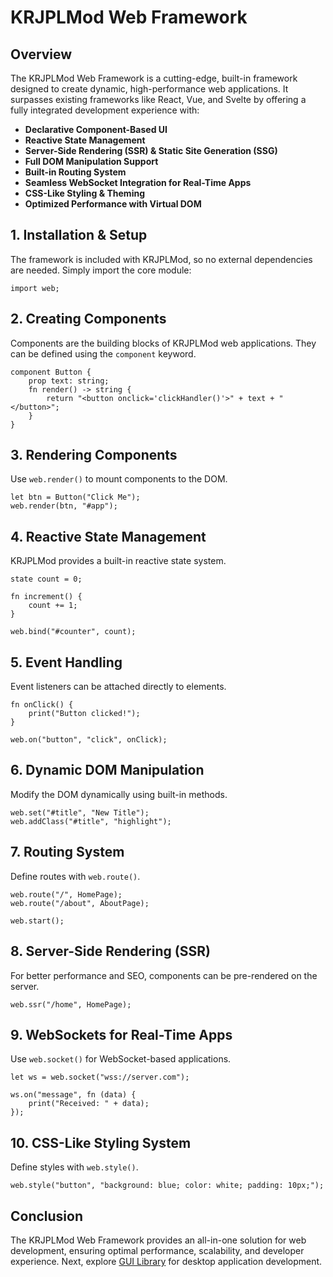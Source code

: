 # KRJPLMod Web Framework

## Overview
The KRJPLMod Web Framework is a cutting-edge, built-in framework designed to create dynamic, high-performance web applications. It surpasses existing frameworks like React, Vue, and Svelte by offering a fully integrated development experience with:

- **Declarative Component-Based UI**
- **Reactive State Management**
- **Server-Side Rendering (SSR) & Static Site Generation (SSG)**
- **Full DOM Manipulation Support**
- **Built-in Routing System**
- **Seamless WebSocket Integration for Real-Time Apps**
- **CSS-Like Styling & Theming**
- **Optimized Performance with Virtual DOM**

## 1. Installation & Setup
The framework is included with KRJPLMod, so no external dependencies are needed. Simply import the core module:

```krjplmod
import web;
```

## 2. Creating Components
Components are the building blocks of KRJPLMod web applications. They can be defined using the `component` keyword.

```krjplmod
component Button {
    prop text: string;
    fn render() -> string {
        return "<button onclick='clickHandler()'>" + text + "</button>";
    }
}
```

## 3. Rendering Components
Use `web.render()` to mount components to the DOM.

```krjplmod
let btn = Button("Click Me");
web.render(btn, "#app");
```

## 4. Reactive State Management
KRJPLMod provides a built-in reactive state system.

```krjplmod
state count = 0;

fn increment() {
    count += 1;
}

web.bind("#counter", count);
```

## 5. Event Handling
Event listeners can be attached directly to elements.

```krjplmod
fn onClick() {
    print("Button clicked!");
}

web.on("button", "click", onClick);
```

## 6. Dynamic DOM Manipulation
Modify the DOM dynamically using built-in methods.

```krjplmod
web.set("#title", "New Title");
web.addClass("#title", "highlight");
```

## 7. Routing System
Define routes with `web.route()`.

```krjplmod
web.route("/", HomePage);
web.route("/about", AboutPage);

web.start();
```

## 8. Server-Side Rendering (SSR)
For better performance and SEO, components can be pre-rendered on the server.

```krjplmod
web.ssr("/home", HomePage);
```

## 9. WebSockets for Real-Time Apps
Use `web.socket()` for WebSocket-based applications.

```krjplmod
let ws = web.socket("wss://server.com");

ws.on("message", fn (data) {
    print("Received: " + data);
});
```

## 10. CSS-Like Styling System
Define styles with `web.style()`.

```krjplmod
web.style("button", "background: blue; color: white; padding: 10px;");
```

## Conclusion
The KRJPLMod Web Framework provides an all-in-one solution for web development, ensuring optimal performance, scalability, and developer experience. Next, explore [GUI Library](gui-library.md) for desktop application development.

